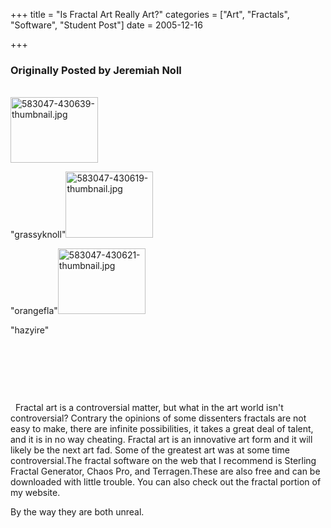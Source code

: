 +++
title = "Is Fractal Art Really Art?"
categories = ["Art", "Fractals", "Software", "Student Post"]
date = 2005-12-16


+++

<h3>Originally Posted by Jeremiah Noll</h3></br><img style="width: 140px; height: 105px" alt="583047-430639-thumbnail.jpg" src="https://www.fractalog.com/jpg/583047-430639-thumbnail.jpg" />

"grassyknoll"<img style="width: 140px; height: 106px" alt="583047-430619-thumbnail.jpg" src="https://www.fractalog.com/jpg/583047-430619-thumbnail.jpg" />

"orangefla"<img style="width: 140px; height: 105px" alt="583047-430621-thumbnail.jpg" src="https://www.fractalog.com/jpg/583047-430621-thumbnail.jpg" />

"hazyire" 
 

 

 

 

 
Fractal art is a controversial matter, but what in the art world isn't controversial? Contrary the opinions of some dissenters fractals are not easy to make, there are infinite possibilities, it takes a great deal of talent, and it is in no way cheating. Fractal art is an innovative art form and it will likely be the next art fad. Some of the greatest art was at some time controversial.The fractal software on the web that I recommend is Sterling Fractal Generator, Chaos Pro, and Terragen.These are also free and can be downloaded with little trouble. You can also check out the fractal portion of my website.

By the way they are both unreal.
